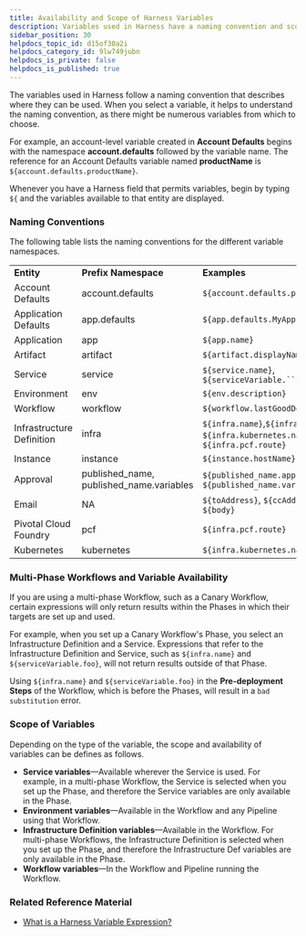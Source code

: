 ```yaml
---
title: Availability and Scope of Harness Variables
description: Variables used in Harness have a naming convention and scope depending on their type.
sidebar_position: 30
helpdocs_topic_id: d15of30a2i
helpdocs_category_id: 9lw749jubn
helpdocs_is_private: false
helpdocs_is_published: true
---
```


The variables used in Harness follow a naming convention that describes where they can be used. When you select a variable, it helps to understand the naming convention, as there might be numerous variables from which to choose.

For example, an account-level variable created in **Account Defaults** begins with the namespace **account.defaults** followed by the variable name. The reference for an Account Defaults variable named **productName** is `${account.defaults.productName}`.

Whenever you have a Harness field that permits variables, begin by typing `${` and the variables available to that entity are displayed.


### Naming Conventions

The following table lists the naming conventions for the different variable namespaces.



|  |  |  |
| --- | --- | --- |
| **Entity** | **Prefix** **Namespace** | **Examples** |
| Account Defaults | account.defaults | `${account.defaults.productName}` |
| Application Defaults | app.defaults | `${app.defaults.MyApp}` |
| Application | app | `${app.name}` |
| Artifact | artifact | `${artifact.displayName}` |
| Service | service | `${service.name}`, `${serviceVariable.``*variable\_name*``}` |
| Environment | env | `${env.description}` |
| Workflow | workflow | `${workflow.lastGoodDeploymentDisplayName}` |
| Infrastructure Definition | infra | `${infra.name}`,`${infra.route}`, `${infra.kubernetes.namespace}`, `${infra.pcf.route}` |
| Instance | instance | `${instance.hostName}` |
| Approval | published\_name, published\_name.variables | `${published_name.approvedBy.email}`, ​`${published_name.variables.signoff}` |
| Email | NA | `${toAddress}`, `${ccAddress}`, `${subject}`, `${body}` |
| Pivotal Cloud Foundry | pcf | `${infra.pcf.route}` |
| Kubernetes | kubernetes | `${infra.kubernetes.namespace}` |

### Multi-Phase Workflows and Variable Availability

If you are using a multi-phase Workflow, such as a Canary Workflow, certain expressions will only return results within the Phases in which their targets are set up and used.

For example, when you set up a Canary Workflow's Phase, you select an Infrastructure Definition and a Service. Expressions that refer to the Infrastructure Definition and Service, such as `${infra.name}` and `${serviceVariable.foo}`, will not return results outside of that Phase.

Using `${infra.name}` and `${serviceVariable.foo}` in the **Pre-deployment Steps** of the Workflow, which is before the Phases, will result in a `bad substitution` error.

### Scope of Variables

Depending on the type of the variable, the scope and availability of variables can be defines as follows.

* **Service variables**—Available wherever the Service is used. For example, in a multi-phase Workflow, the Service is selected when you set up the Phase, and therefore the Service variables are only available in the Phase.
* **Environment variables**—Available in the Workflow and any Pipeline using that Workflow.
* **Infrastructure Definition variables**—Available in the Workflow. For multi-phase Workflows, the Infrastructure Definition is selected when you set up the Phase, and therefore the Infrastructure Def variables are only available in the Phase.
* **Workflow variables**—In the Workflow and Pipeline running the Workflow.

### Related Reference Material

* [What is a Harness Variable Expression?](variables.md)

